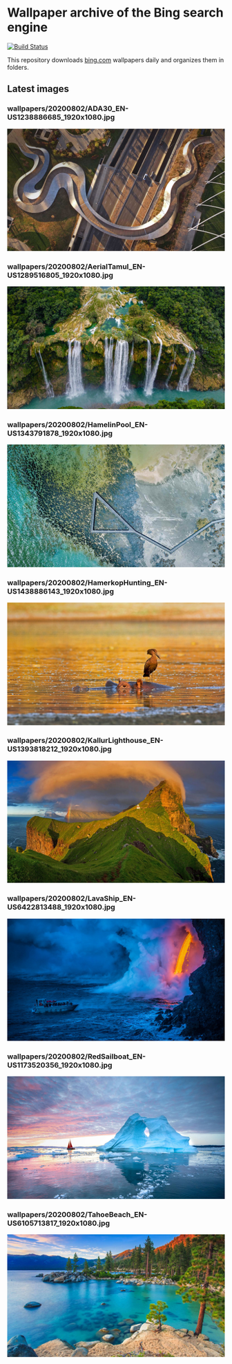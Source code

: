 # Wallpaper archive of the Bing search engine

[![Build Status](https://travis-ci.org/kijart/bing-daily-images-dl.svg?branch=wallpapers)](https://travis-ci.org/kijart/bing-daily-images-dl)

This repository downloads [bing.com](https://www.bing.com) wallpapers daily and organizes them in folders.

## Latest images

<!-- Wallpapers -->

### wallpapers/20200802/ADA30_EN-US1238886685_1920x1080.jpg

![wallpapers/20200802/ADA30_EN-US1238886685_1920x1080.jpg](wallpapers/20200802/ADA30_EN-US1238886685_1920x1080.jpg)

### wallpapers/20200802/AerialTamul_EN-US1289516805_1920x1080.jpg

![wallpapers/20200802/AerialTamul_EN-US1289516805_1920x1080.jpg](wallpapers/20200802/AerialTamul_EN-US1289516805_1920x1080.jpg)

### wallpapers/20200802/HamelinPool_EN-US1343791878_1920x1080.jpg

![wallpapers/20200802/HamelinPool_EN-US1343791878_1920x1080.jpg](wallpapers/20200802/HamelinPool_EN-US1343791878_1920x1080.jpg)

### wallpapers/20200802/HamerkopHunting_EN-US1438886143_1920x1080.jpg

![wallpapers/20200802/HamerkopHunting_EN-US1438886143_1920x1080.jpg](wallpapers/20200802/HamerkopHunting_EN-US1438886143_1920x1080.jpg)

### wallpapers/20200802/KallurLighthouse_EN-US1393818212_1920x1080.jpg

![wallpapers/20200802/KallurLighthouse_EN-US1393818212_1920x1080.jpg](wallpapers/20200802/KallurLighthouse_EN-US1393818212_1920x1080.jpg)

### wallpapers/20200802/LavaShip_EN-US6422813488_1920x1080.jpg

![wallpapers/20200802/LavaShip_EN-US6422813488_1920x1080.jpg](wallpapers/20200802/LavaShip_EN-US6422813488_1920x1080.jpg)

### wallpapers/20200802/RedSailboat_EN-US1173520356_1920x1080.jpg

![wallpapers/20200802/RedSailboat_EN-US1173520356_1920x1080.jpg](wallpapers/20200802/RedSailboat_EN-US1173520356_1920x1080.jpg)

### wallpapers/20200802/TahoeBeach_EN-US6105713817_1920x1080.jpg

![wallpapers/20200802/TahoeBeach_EN-US6105713817_1920x1080.jpg](wallpapers/20200802/TahoeBeach_EN-US6105713817_1920x1080.jpg)

